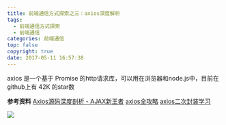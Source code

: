 ```yaml
---
title: 前端通信方式探索之三：axios深度解析
tags:
  - 前端通信方式探索
  - 前端通信
categories: 前端通信
top: false
copyright: true
date: 2017-05-11 16:57:38
---
```

axios 是一个基于 Promise 的http请求库，可以用在浏览器和node.js中，目前在github上有 42K 的star数
<!--more-->

**参考资料**
[Axios源码深度剖析 - AJAX新王者](https://www.imooc.com/article/32292?block_id=tuijian_wz)
[axios全攻略](https://blog.csdn.net/joyce_lcy/article/details/78871204)
[axios二次封装学习](https://juejin.im/post/5b714a44f265da27ea319fcb)

![](http://static.zhyjor.com/wexin.png)
